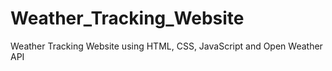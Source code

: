 # Weather_Tracking_Website
Weather Tracking Website using HTML, CSS, JavaScript and Open Weather API
